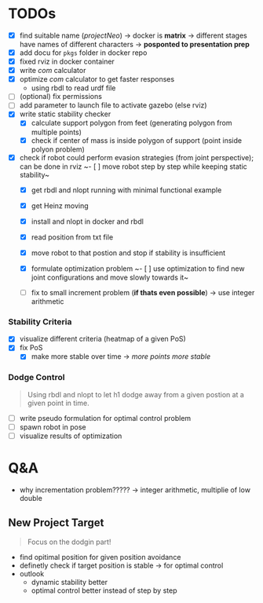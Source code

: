 # TODOs
- [x] find suitable name (*projectNeo*)
        -> docker is **matrix**
        -> different stages have names of different characters
        -> **posponted to presentation prep**
- [x] add docu for `pkgs` folder in docker repo
- [x] fixed rviz in docker container
- [x] write *com* calculator
- [x] optimize *com* calculator to get faster responses
    - using rbdl to read urdf file
- [ ] (optional) fix permissions
- [ ] add parameter to launch file to activate gazebo (else rviz)
- [x] write static stability checker
    - [x] calculate support polygon from feet (generating polygon from multiple points)
    - [x] check if center of mass is inside polygon of support (point inside polyon problem)
- [x] check if robot could perform evasion strategies (from joint perspective); can be done in rviz
~- [ ] move robot step by step while keeping static stability~
    - [x] get rbdl and nlopt running with minimal functional example
    - [x] get Heinz moving
    - [x] install and nlopt in docker and rbdl
    - [x] read position from txt file
    - [x] move robot to that postion and stop if stability is insufficient
    - [x] formulate optimization problem
    ~- [ ] use optimization to find new joint configurations and move slowly towards it~

    - [ ] fix to small increment problem (**if thats even possible**)
    -> use integer arithmetic
### Stability Criteria
- [x] visualize different criteria (heatmap of a given PoS)
- [x] fix PoS
    - [x] make more stable over time -> *more points more stable*
### Dodge Control
> Using rbdl and nlopt to let h1 dodge away from a given postion at a given point in time.
- [ ] write pseudo formulation for optimal control problem
- [ ] spawn robot in pose
- [ ] visualize results of optimization

# Q&A
- why incrementation problem????? -> integer arithmetic, multiplie of low double
## New Project Target
> Focus on the dodgin part!
- find opitimal position for given position avoidance
- definetly check if target position is stable -> for optimal control
- outlook
    - dynamic stability better
    - optimal control better instead of step by step
